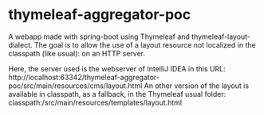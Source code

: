 # thymeleaf-aggregator-poc
A webapp made with spring-boot using Thymeleaf and thymeleaf-layout-dialect.
The goal is to allow the use of a layout resource not localized in the classpath (like usual): on an HTTP server.

Here, the server used is the webserver of IntelliJ IDEA in this URL: http://localhost:63342/thymeleaf-aggregator-poc/src/main/resources/cms/layout.html
An other version of the layout is available in classpath, as a fallback, in the Thymeleaf usual folder: classpath:/src/main/resources/templates/layout.html
